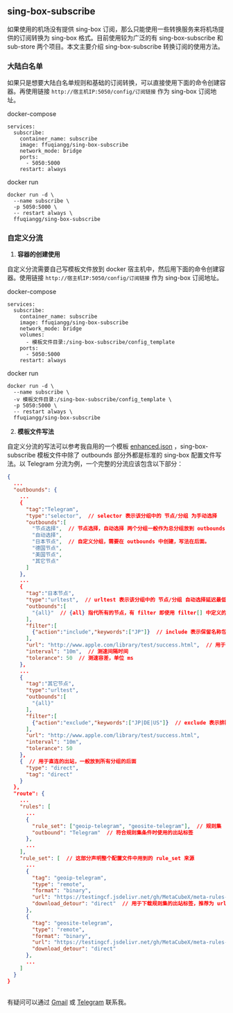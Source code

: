## sing-box-subscribe

如果使用的机场没有提供 sing-box 订阅，那么只能使用一些转换服务来将机场提供的订阅转换为 sing-box 格式。目前使用较为广泛的有 sing-box-subscribe 和 sub-store 两个项目。本文主要介绍 sing-box-subscribe 转换订阅的使用方法。

### 大陆白名单

如果只是想要大陆白名单规则和基础的订阅转换，可以直接使用下面的命令创建容器。再使用链接 `http://宿主机IP:5050/config/订阅链接` 作为 sing-box 订阅地址。

docker-compose
```docker-compse
services:
  subscribe:
    container_name: subscribe
    image: ffuqiangg/sing-box-subscribe
    network_mode: bridge
    ports:
      - 5050:5000
    restart: always
```
docker run
```docker
docker run -d \
  --name subscribe \
  -p 5050:5000 \
  -- restart always \
  ffuqiangg/sing-box-subscribe
```

### 自定义分流

1. **容器的创建使用**

自定义分流需要自己写模板文件放到 docker 宿主机中，然后用下面的命令创建容器。使用链接 `http://宿主机IP:5050/config/订阅链接` 作为 sing-box 订阅地址。

docker-compose
```docker-compse
services:
  subscribe:
    container_name: subscribe
    image: ffuqiangg/sing-box-subscribe
    network_mode: bridge
    volumes:
      - 模板文件目录:/sing-box-subscribe/config_template
    ports:
      - 5050:5000
    restart: always
```
docker run
```docker
docker run -d \
  --name subscribe \
  -v 模板文件目录:/sing-box-subscribe/config_template \
  -p 5050:5000 \
  -- restart always \
  ffuqiangg/sing-box-subscribe
```

2. **模板文件写法**

自定义分流的写法可以参考我自用的一个模板 [enhanced.json](https://github.com/ffuqiangg/sing-box-subscribe/blob/main/config_template/enhanced.json) ，sing-box-subscribe 模板文件中除了 outbounds 部分外都是标准的 sing-box 配置文件写法。以 Telegram 分流为例，一个完整的分流应该包含以下部分：

```json
{
  ...
  "outbounds": {
    ...
    {
      "tag":"Telegram",
      "type":"selector",  // selector 表示该分组中的 节点/分组 为手动选择
      "outbounds":[
        "节点选择",  // 节点选择，自动选择 两个分组一般作为总分组放到 outbounds 最前面。写法参考 enhanced.json
        "自动选择",
        "日本节点",  // 自定义分组，需要在 outbounds 中创建，写法在后面。
        "德国节点",
        "美国节点",
        "其它节点"
      ]
    },
    ...
    {
      "tag":"日本节点",
      "type":"urltest",  // urltest 表示该分组中的 节点/分组 自动选择延迟最低 
      "outbounds":[
        "{all}"  // {all} 指代所有的节点，有 filter 即使用 filter[] 中定义的方式过滤节点
      ],
      "filter":[
        {"action":"include","keywords":["JP"]}  // include 表示保留名称包含 keywords 关键字的节点，多个关键字可以用 | 分割
      ],
      "url": "http://www.apple.com/library/test/success.html",  // 用于测速的链接
      "interval": "10m",  // 测速间隔时间
      "tolerance": 50  // 测速容差，单位 ms
    },
    ...
    {
      "tag":"其它节点",
      "type":"urltest",
      "outbounds":[
        "{all}"
      ],
      "filter":[
        {"action":"exclude","keywords":["JP|DE|US"]}  // exclude 表示排除名称包含 keywords 关键字的节点，多个关键字可以用 | 分割
      ],
      "url": "http://www.apple.com/library/test/success.html",
      "interval": "10m",
      "tolerance": 50
    },
    {  // 用于直连的出站，一般放到所有分组的后面
      "type": "direct",
      "tag": "direct"
    }
  },
  "route": {
    ...
    "rules": [
      ...
      {
        "rule_set": ["geoip-telegram", "geosite-telegram"],  // 规则集
        "outbound": "Telegram"  // 符合规则集条件时使用的出站标签
      },
      ...
    ],
    "rule_set": [  // 这部分声明整个配置文件中用到的 rule_set 来源
      ...
      {
        "tag": "geoip-telegram",
        "type": "remote",
        "format": "binary",
        "url": "https://testingcf.jsdelivr.net/gh/MetaCubeX/meta-rules-dat@sing/geo/geoip/telegram.srs",
        "download_detour": "direct"  // 用于下载规则集的出站标签，推荐为 url 添加代理后使用直连出站
      },
      {
        "tag": "geosite-telegram",
        "type": "remote",
        "format": "binary",
        "url": "https://testingcf.jsdelivr.net/gh/MetaCubeX/meta-rules-dat@sing/geo/geosite/telegram.srs",
        "download_detour": "direct"
      },
      ...
    ]
  }
}
```

##

有疑问可以通过 [Gmail](mailto:ffuiangg@gmail.com) 或 [Telegram](https://t.me/ffuqiangg) 联系我。  